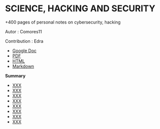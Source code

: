 # SCIENCE, HACKING AND SECURITY

+400 pages of personal notes on cybersecurity, hacking

Autor :  Comores11

Contribution : Edra

-   [Google Doc]()
-   [PDF]()
-   [HTML]()
-   [Markdown]() 


**Summary**
 - [XXX]()
 - [XXX]()
 - [XXX]()
 - [XXX]()
 - [XXX]()
 - [XXX]()
 - [XXX]()
 - [XXX]()


